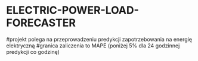 # ELECTRIC-POWER-LOAD-FORECASTER

#projekt polega na przeprowadzeniu predykcji zapotrzebowania na energię elektryczną
#granica zaliczenia to MAPE (poniżej 5% dla 24 godzinnej predykcji co godzinę)
